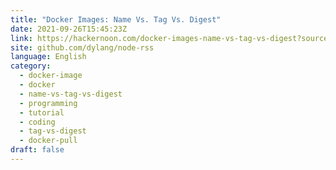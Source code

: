 ```yaml
---
title: "Docker Images: Name Vs. Tag Vs. Digest"
date: 2021-09-26T15:45:23Z
link: https://hackernoon.com/docker-images-name-vs-tag-vs-digest?source=rss&utm_medium=RSS&utm_source=news.12bit.vn
site: github.com/dylang/node-rss
language: English
category:
  - docker-image
  - docker
  - name-vs-tag-vs-digest
  - programming
  - tutorial
  - coding
  - tag-vs-digest
  - docker-pull
draft: false
---
```

